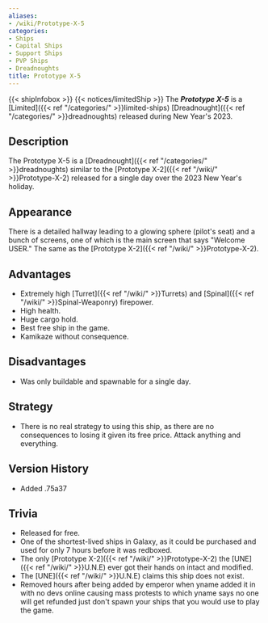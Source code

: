```yaml
---
aliases:
- /wiki/Prototype-X-5
categories:
- Ships
- Capital Ships
- Support Ships
- PVP Ships
- Dreadnoughts
title: Prototype X-5
---
```


{{< shipInfobox >}} {{< notices/limitedShip >}} The **_Prototype X-5_** is a [Limited]({{< ref "/categories/" >}}limited-ships) [Dreadnought]({{< ref "/categories/" >}}dreadnoughts) released during New Year's 2023. 

## Description

The Prototype X-5 is a [Dreadnought]({{< ref "/categories/" >}}dreadnoughts) similar to the [Prototype X-2]({{< ref "/wiki/" >}}Prototype-X-2) released for a single day over the 2023 New Year's holiday.

## Appearance

There is a detailed hallway leading to a glowing sphere (pilot's seat) and a bunch of screens, one of which is the main screen that says "Welcome USER." The same as the [Prototype X-2]({{< ref "/wiki/" >}}Prototype-X-2).

## Advantages

- Extremely high [Turret]({{< ref "/wiki/" >}}Turrets) and [Spinal]({{< ref "/wiki/" >}}Spinal-Weaponry) firepower.
- High health.
- Huge cargo hold.
- Best free ship in the game.
- Kamikaze without consequence.

## Disadvantages

- Was only buildable and spawnable for a single day.

## Strategy

- There is no real strategy to using this ship, as there are no consequences to losing it given its free price. Attack anything and everything.

## Version History 

- Added .75a37

## Trivia

- Released for free.
- One of the shortest-lived ships in Galaxy, as it could be purchased and used for only 7 hours before it was redboxed.
- The only [Prototype X-2]({{< ref "/wiki/" >}}Prototype-X-2) the [UNE]({{< ref "/wiki/" >}}U.N.E) ever got their hands on intact and modified.
- The [UNE]({{< ref "/wiki/" >}}U.N.E) claims this ship does not exist.
- Removed hours after being added by emperor when yname added it in with no devs online causing mass protests to which yname says no one will get refunded just don't spawn your ships that you would use to play the game.
